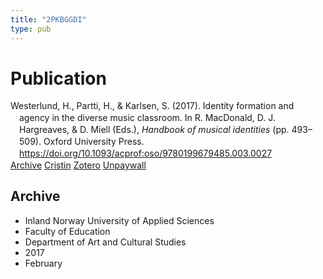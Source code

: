 ```yaml
---
title: "2PKBGGDI"
type: pub
---
```

<h1>Publication</h1>
<article id="csl-bib-container-2PKBGGDI" class="csl-bib-container">
  <div class="csl-bib-body" style="line-height: 1.35; padding-left: 1em; text-indent:-1em;">
  <div class="csl-entry">Westerlund, H., Partti, H., &amp; Karlsen, S. (2017). Identity formation and agency in the diverse music classroom. In R. MacDonald, D. J. Hargreaves, &amp; D. Miell (Eds.), <i>Handbook of musical identities</i> (pp. 493&#x2013;509). Oxford University Press. <a href="https://doi.org/10.1093/acprof:oso/9780199679485.003.0027">https://doi.org/10.1093/acprof:oso/9780199679485.003.0027</a></div>
</div>
  <div class="csl-bib-buttons">
    <a href="#taxonomy-article-2PKBGGDI" class="csl-bib-button">Archive</a>
    <a href="https://app.cristin.no/results/show.jsf?id=1453215" alt="Cristin URL" class="csl-bib-button">Cristin</a>
    <a href="http://zotero.org/groups/5402882/items/2PKBGGDI" alt="Zotero URL" class="csl-bib-button">Zotero</a>
    <a href="https://doi.org/10.1093/acprof:oso/9780199679485.003.0027" class="csl-bib-button">Unpaywall</a>
  </div>
  <div id="csl-bib-meta-container-2PKBGGDI"></div>
</article>
<div id="csl-bib-meta-2PKBGGDI" class="csl-bib-meta">
  <article id="taxonomy-article-2PKBGGDI" class="taxonomy-article">
    <h1>Archive</h1>
    <ul>
      <li>Inland Norway University of Applied Sciences</li>
      <li>Faculty of Education</li>
      <li>Department of Art and Cultural Studies</li>
      <li>2017</li>
      <li>February</li>
    </ul>
  </article>
</div>
